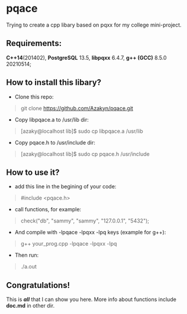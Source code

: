 # pqace
Trying to create a cpp libary based on pqxx for my college mini-project.
## Requirements:
**C++14**(201402), **PostgreSQL** 13.5, **libpqxx** 6.4.7, **g++ (GCC)** 8.5.0 20210514;
## How to install this libary?
* Clone this repo:
> git clone https://github.com/Azakyn/pqace.git
* Copy libpqace.a to /usr/lib dir:
> [azaky@localhost lib]$ sudo cp libpqace.a /usr/lib
* Copy pqace.h to /usr/include dir:
> [azaky@localhost lib]$ sudo cp pqace.h /usr/include

## How to use it?
* add this line in the begining of your code:
> #include <pqace.h>
* call functions, for example:
> check("db", "sammy", "sammy", "127.0.0.1", "5432");
* And compile with -lpqace -lpqxx -lpq keys (example for g++):
> g++ your_prog.cpp -lpqace -lpqxx -lpq
* Then run:
> ./a.out

## Congratulations!
This is **_all_** that I can show you here. More info about functions include **doc.md** in other dir. 
